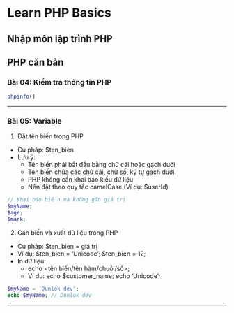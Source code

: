 # Learn PHP Basics

## Nhập môn lập trình PHP

## PHP căn bản 
### Bài 04: Kiểm tra thông tin PHP

```php
phpinfo()
```
---
### Bài 05: Variable
1. Đặt tên biến trong PHP
- Cú pháp: $ten_bien
- Lưu ý: 
  - Tên biến phải bắt đầu bằng chữ cái hoặc gạch dưới
  - Tên biến chứa các chữ cái, chữ số, ký tự gạch dưới
  - PHP không cần khai báo kiểu dữ liệu
  - Nên đặt theo quy tắc camelCase (Ví dụ: $userId)

```php
// Khai báo biến mà không gán giá trị
$myName;
$age;
$mark;
```

2. Gán biến và xuất dữ liệu trong PHP
- Cú pháp: $ten_bien = giá trị 
- Ví dụ: $ten_bien = ‘Unicode’; $ten_bien = 12;
- In dữ liệu:
  - echo <tên biến/tên hàm/chuỗi/số>;
  - Ví dụ: echo $customer_name; echo ‘Unicode’;

```php
$myName = 'Dunlok dev';
echo $myName; // Dunlok dev
```
---

